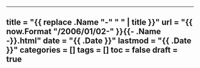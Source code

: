 ---
title = "{{ replace .Name "-" " " | title }}"
url = "{{ now.Format "/2006/01/02-" }}{{- .Name -}}.html"
date = "{{ .Date }}"
lastmod = "{{ .Date }}"
categories = []
tags = []
toc = false
draft = true
---